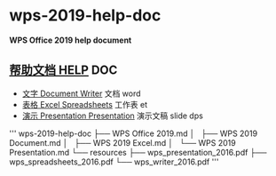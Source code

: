 # wps-2019-help-doc

**WPS Office 2019 help document**

## [帮助文档 HELP](/WPS_Office_2019.md) DOC

* [文字 Document Writer](/WPS_2019_Document.md) 文档 word
* [表格 Excel Spreadsheets](/WPS_2019_Excel.md) 工作表 et
* [演示 Presentation Presentation](/WPS_2019_Presentation.md) 演示文稿 slide dps 







'''
wps-2019-help-doc
├── WPS Office 2019.md
│   ├── WPS 2019 Document.md
│   ├── WPS 2019 Excel.md
│   └── WPS 2019 Presentation.md
└── resources
    ├── wps_presentation_2016.pdf
    ├── wps_spreadsheets_2016.pdf
    └── wps_writer_2016.pdf
'''